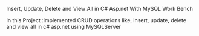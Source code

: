 Insert, Update, Delete and View All in C# Asp.net With MySQL Work Bench

In this Project
:implemented CRUD operations
like, insert, update, delete and view all in c# asp.net using MySQLServer
